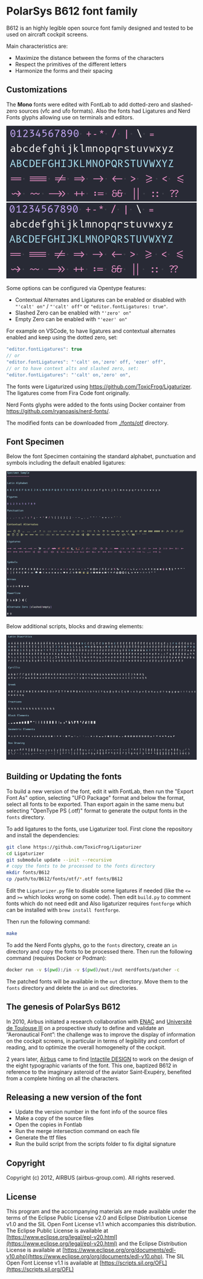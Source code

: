 # PolarSys B612 font family

B612 is an highly legible open source font family designed and tested to be used on aircraft cockpit screens.

Main characteristics are:

- Maximize the distance between the forms of the characters
- Respect the primitives of the different letters
- Harmonize the forms and their spacing

## Customizations

The **Mono** fonts were edited with FontLab to add dotted-zero and slashed-zero sources (vfc and ufo formats). Also the fonts had Ligatures and Nerd Fonts glyphs allowing use on terminals and editors.

![Dotted](./img/Dotted.png)
![Slashed](./img/Slashed.png)

Some options can be configured via Opentype features:

- Contextual Alternates and Ligatures can be enabled or disabled with `"'calt' on"` / `"'calt' off"` or `"editor.fontLigatures: true"`.
- Slashed Zero can be enabled with `"'zero' on"`
- Empty Zero can be enabled with `"'ezer' on"`

For example on VSCode, to have ligatures and contextual alternates enabled and keep using the dotted zero, set:

```javascript
"editor.fontLigatures": true
// or
"editor.fontLigatures": "'calt' on,'zero' off, 'ezer' off",
// or to have context alts and slashed zero, set:
"editor.fontLigatures": "'calt' on,'zero' on",
```

The fonts were Ligaturized using <https://github.com/ToxicFrog/Ligaturizer>. The ligatures come from Fira Code font originally.

Nerd Fonts glyphs were added to the fonts using Docker container from <https://github.com/ryanoasis/nerd-fonts/>.

The modified fonts can be downloaded from [./fonts/otf](./fonts/otf) directory.

## Font Specimen

Below the font Specimen containing the standard alphabet, punctuation and symbols including the default enabled ligatures:

![Specimen_1](./img/Specimen_1.png)

Below additional scripts, blocks and drawing elements:

![Specimen_2](./img/Specimen_2.png)

## Building or Updating the fonts

To build a new version of the font, edit it with FontLab, then run the "Export Font As" option, selecting "UFO Package" format and below the format, select all fonts to be exported. Than export again in the same menu but selecting "OpenType PS (.otf)" format to generate the output fonts in the `fonts` directory.

To add ligatures to the fonts, use Ligaturizer tool. First clone the repository and install the dependencies:

```bash
git clone https://github.com/ToxicFrog/Ligaturizer
cd Ligaturizer
git submodule update --init --recursive
# copy the fonts to be processed to the fonts directory
mkdir fonts/B612
cp /path/to/B612/fonts/otf/*.otf fonts/B612
```

Edit the `Ligaturizer.py` file to disable some ligatures if needed (like the `<=` and `>=` which looks wrong on some code). Then edit `build.py` to comment fonts which do not need edit and  Also ligaturizer requires `fontforge` which can be installed with `brew install fontforge`.

Then run the following command:

```bash
make
```

To add the Nerd Fonts glyphs, go to the `fonts` directory, create an `in` directory and copy the fonts to be processed there. Then run the following command (requires Docker or Podman):

```bash
docker run -v $(pwd):/in -v $(pwd)/out:/out nerdfonts/patcher -c
```

The patched fonts will be available in the `out` directory. Move them to the `fonts` directory and delete the `in` and `out` directories.


## The genesis of PolarSys B612

In 2010, Airbus initiated a research collaboration with [ENAC](http://www.enac.fr) and [Université de Toulouse III](http://www.univ-tlse3.fr/) on a prospective study to define and validate an “Aeronautical Font”: the challenge was to improve the display of information on the cockpit screens, in particular in terms of legibility and comfort of reading, and to optimize the overall homogeneity of the cockpit.

2 years later, [Airbus](https://www.airbus.com) came to find [Intactile DESIGN](https://intactile.com) to work on the design of the eight typographic variants of the font. This one, baptized B612 in reference to the imaginary asteroid of the aviator Saint‑Exupéry, benefited from a complete hinting on all the characters.

## Releasing a new version of the font

- Update the version number in the font info of the source files
- Make a copy of the source files
- Open the copies in Fontlab
- Run the merge intersection command on each file
- Generate the ttf files
- Run the build script from the scripts folder to fix digital signature

## Copyright

Copyright (c) 2012, AIRBUS (airbus-group.com). All rights reserved.

## License

This program and the accompanying materials are made available under the terms of the Eclipse Public License v2.0 and Eclipse Distribution License v1.0 and the SIL Open Font License v1.1 which accompanies this distribution. The Eclipse Public License is available at [https://www.eclipse.org/legal/epl-v20.html](https://www.eclipse.org/legal/epl-v20.html) and the Eclipse Distribution License is available at [https://www.eclipse.org/org/documents/edl-v10.php](https://www.eclipse.org/org/documents/edl-v10.php). The SIL Open Font License v1.1 is available at [https://scripts.sil.org/OFL](https://scripts.sil.org/OFL)

